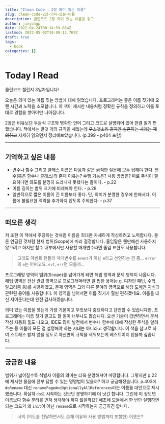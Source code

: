 ```yaml
---
title: "Clean Code : 2장 의미 있는 이름"
slug: clean-code-2장-의미-있는-이름
description: 클린코드 2장 의미 있는 이름을 읽고
author: jinyongp
date: 2022-04-24T08:14:59.084Z
lastmod: 2022-05-02T10:09:12.769Z
draft: true
tags:
  - book
categories: []
---
```


# Today I Read

클린코드 챌린지 3일차입니다!

오늘은 의미 있는 이름 짓는 방법에 대해 읽었습니다. 프로그래머는 좋은 이름 짓기에 오랜 시간과 노력을 소모합니다. 이 책이 제시한 내용처럼 정확한 규칙을 정의하고 이를 토대로 경험을 쌓아야만 나아집니다.

2장은 비유보단 두괄식 구조와 명확한 언어 그리고 코드로 설명되어 있어 한결 읽기 편했습니다. 책에서는 열댓 개의 규칙을 세웠는데 ~~우스갯소리 같지만 실존하는 사례는 제외하고~~ 자세히 읽으면서 정리해보았습니다. (p.399 - p404 포함)

---

## 기억하고 싶은 내용

- 변수나 함수 그리고 클래스 이름은 다음과 같은 굵직한 질문에 모두 답해야 한다. 변수(혹은 함수나 클래스)의 존재 이유는? 수행 기능은? 사용 방법은? 따로 주석이 필요하다면 의도를 분명히 드러내지 못했다는 말이다. - p.22
- 이름 길이는 범위 크기에 비례해야 한다. - p.28
- 일반적으로 짧은 이름이 긴 이름보다 좋다. 단, 의미가 분명한 경우에 한해서다. 이름에 불필요한 맥락을 추가하지 않도록 주의한다. - p.37

---

## 떠오른 생각

저 또한 이 책에서 주장하는 것처럼 이름을 최대한 자세하게 작성하려고 노력합니다. 물론 언급된 것처럼 현재 범위(Scope)에 따라 결정합니다. 줄임말은 웬만해선 사용하지 않으려고 하지만 함수 내부에서만 사용할 매개변수라면 줄임 표현도 사용합니다.

>그래도 이벤트 핸들러 매개변수를 `event`가 아닌 `e`라고 선언하는 건 좀... `error`의 `e`는 어쩌고요. `evt`, `err`면 모를까...

프로그래밍 영역의 범위(Scope)를 넘어가게 되면 해법 영역과 문제 영역이 나옵니다. 해법 영역은 전산 관련 영역으로 프로그래머라면 알 법한 용어(e.g. 디자인 패턴, 수학, 알고리즘 등)를 사용하겠고, 문제 영역은 그와 다른 분야의 영역으로 해당 [도메인 지식](https://ko.wikipedia.org/wiki/%EB%8F%84%EB%A9%94%EC%9D%B8_%EC%A7%80%EC%8B%9D)과 관련된 용어를 사용합니다. 이 영역을 넘어서면 이름 짓기가 훨씬 편하겠네요. 이름을 대신 지어준다는데 완전 감사하겠습니다.

의미 있는 이름을 짓는게 가장 기본이고 무엇보다 중요하다고 단언할 수 있습니다만, 프로그래머는 이름 짓기 말고도 할 일이 너무나도 많습니다. 요샌 기술이 급변하면서 문서 작성 자동화 툴도 나오고, IDE도 많이 발전해서 변수나 함수에 대해 작성한 주석을 알려주는 등 이름이 모든 걸 설명해야 하는 시대는 아니라고 생각합니다. 이 책을 참고로 하여 스트레스 받지 않을 정도로 자신만의 규칙을 세워보는게 베스트이지 않을까 싶습니다.

---

## 궁금한 내용

범위가 넓어질수록 식별자 이름의 의미는 더욱 분명해져야 마땅합니다. 그렇지만 p.22에 제시한 물음에 전부 답할 수 있는 명명법이 있을까? 하고 궁금해졌습니다. p.403에 `doRename` 대신 `renamePageAndOptionallyAllReferences`라는 이름을 대안으로 제시했습니다. 확실히 `do`로 시작하는 것보단 분명하기에 더 낫긴 합니다. 그런데 이 정도면 이름보다 함수 분리를 먼저 생각해야 하지 않을까요? 애초에 모듈에서 한 번만 실행하면 되는 코드가 왜 `init`이 아닌 `rename`으로 시작하는지 궁금하긴 합니다.

>너의 (의도를 전달하면서도 존재 이유와 사용 방법까지 포함한) 이름은?
